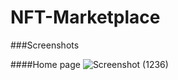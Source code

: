 # NFT-Marketplace

###Screenshots

####Home page
![Screenshot (1236)](https://user-images.githubusercontent.com/52233220/119221244-128a7e80-bb0c-11eb-9f65-befc4721e193.png)
